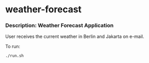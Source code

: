 # weather-forecast

### Description: Weather Forecast Application

User receives the current weather in Berlin and Jakarta on e-mail.


To run:
```bash
./run.sh
```